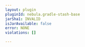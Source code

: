 ```yaml
---
layout: plugin
pluginId: nebula.gradle-stash-base
jarSha1: INVALID
isJarAvailable: false
error: NONE
violations: []

---
```

